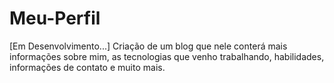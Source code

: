 # Meu-Perfil
[Em Desenvolvimento...] Criação de um blog que nele conterá mais informações sobre mim, as tecnologias que venho trabalhando, habilidades, informações de contato e muito mais.
